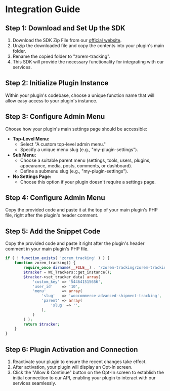 # Integration Guide

## Step 1: Download and Set Up the SDK
1. Download the SDK Zip File from our [official website](link_to_sdk).
2. Unzip the downloaded file and copy the contents into your plugin's main folder.
3. Rename the copied folder to "zorem-tracking".
4. This SDK will provide the necessary functionality for integrating with our services.

## Step 2: Initialize Plugin Instance
Within your plugin's codebase, choose a unique function name that will allow easy access to your plugin's instance.

## Step 3: Configure Admin Menu
Choose how your plugin's main settings page should be accessible:
- **Top-Level Menu:**
  - Select "A custom top-level admin menu."
  - Specify a unique menu slug (e.g., "my-plugin-settings").
- **Sub Menu:**
  - Choose a suitable parent menu (settings, tools, users, plugins, appearance, media, posts, comments, or dashboard).
  - Define a submenu slug (e.g., "my-plugin-settings").
- **No Settings Page:**
  - Choose this option if your plugin doesn't require a settings page.

## Step 4: Configure Admin Menu
Copy the provided code and paste it at the top of your main plugin's PHP file, right after the plugin's header comment.

## Step 5: Add the Snippet Code
Copy the provided code and paste it right after the plugin's header comment in your main plugin's PHP file.
```php
if ( ! function_exists( 'zorem_tracking' ) ) {
    function zorem_tracking() {
        require_once dirname(__FILE__) . '/zorem-tracking/zorem-tracking.php';
        $tracker = WC_Trackers::get_instance();
        $tracker->set_tracker_data( array(
            'custom_key' => '544641515656',
            'user_id'    => '10',
            'menu'       => array(
                'slug'   => 'woocommerce-advanced-shipment-tracking',
                'parent' => array(
                    'slug' => '',
                ),
            )
        ) );
        return $tracker;
    }
}

```

## Step 6: Plugin Activation and Connection
1. Reactivate your plugin to ensure the recent changes take effect.
2. After activation, your plugin will display an Opt-In screen.
3. Click the "Allow & Continue" button on the Opt-In screen to establish the initial connection to our API, enabling your plugin to interact with our services seamlessly.
